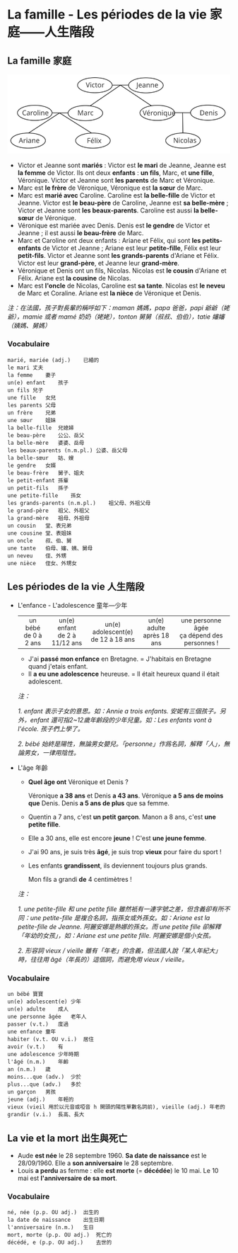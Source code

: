 # La famille - Les périodes de la vie 家庭——人生階段

## La famille 家庭
<img src="../images/La famille-1625979122764.svg" alt="La famille" style="zoom: 200%;" />

* Victor et Jeanne sont **mariés** : Victor est **le mari** de Jeanne, Jeanne est **la femme** de Victor. Ils ont deux **enfants** : **un fils**, Marc, et **une fille**, Véronique. Victor et Jeanne sont **les parents** de Marc et Véronique.
* Marc est **le frère** de Véronique, Véronique est **la sœur** de Marc.
* Marc est **marié avec** Caroline. Caroline est **la belle-fille** de Victor et Jeanne. Victor est **le beau-père** de Caroline, Jeanne est **sa belle-mère** ; Victor et Jeanne sont **les beaux-parents**. Caroline est aussi **la belle-sœur** de Véronique.
* Véronique est mariée avec Denis. Denis est **le gendre** de Victor et Jeanne ; il est aussi **le beau-frère** de Marc.
* Marc et Caroline ont deux enfants : Ariane et Félix, qui sont **les petits-enfants** de Victor et Jeanne ; Ariane est leur **petite-fille**, Félix est leur **petit-fils**. Victor et Jeanne sont **les grands-parents** d'Ariane et Félix. Victor est leur **grand-père**, et Jeanne leur **grand-mère**.
* Véronique et Denis ont un fils, Nicolas. Nicolas est **le cousin** d'Ariane et Félix. Ariane est **la cousine** de Nicolas.
* Marc est **l'oncle** de Nicolas, Caroline est **sa tante**. Nicolas est **le neveu** de Marc et Coraline. Ariane est **la nièce** de Véronique et Denis.

*注：在法國，孩子對長輩的稱呼如下：maman 媽媽，papa 爸爸，papi 爺爺（姥爺），mamie 或者 mamé 奶奶（姥姥），tonton 舅舅（叔叔、伯伯），tatie 嬸嬸（姨媽、舅媽）*

### Vocabulaire

    marié, mariée (adj.)	已緍的
    le mari	丈夫
    la femme	妻子
    un(e) enfant	孩子
    un fils	兒子
    une fille	女兒
    les parents	父母
    un frère	兄弟
    une sœur	姐妹
    la belle-fille	兒媳婦
    le beau-père	公公、岳父
    la belle-mère	婆婆、岳母
    les beaux-parents (n.m.pl.)	公婆、岳父母
    la belle-sœur	姑、嫂
    le gendre	女婿
    le beau-frère	舅子、姐夫
    le petit-enfant	孫輩
    un petit-fils	孫子
    une petite-fille	孫女
    les grands-parents (n.m.pl.)	祖父母、外祖父母
    le grand-père	祖父、外祖父
    la grand-mère	祖母、外祖母
    un cousin	堂、表兄弟
    une cousine	堂、表姐妹
    un oncle	叔、伯、舅
    une tante	伯母、嬸、姨、舅母
    un neveu	侄、外甥
    une nièce	侄女、外甥女


## Les périodes de la vie 人生階段
* L'enfance - L'adolescence 童年—少年

    <table align="center" table-layout="fixed">
        <tbody>
            <tr align="center">
                <td>
                    un bébé
                    <br />
                    de 0 à 2 ans
                </td>
                <td>
                    un(e) enfant
                    <br />
                    de 2 à 11/12 ans
                </td>
                <td>
                    un(e) adolescent(e)
                    <br />
                    de 12 à 18 ans
                </td>
                <td>
                    un(e) adulte
                    <br />
                    après 18 ans
                </td>
                <td>
                    une personne âgée
                    <br />
                    ça dépend des personnes !
                </td>
            </tr>
        </tbody>
    </table>

    * J'ai **passé mon enfance** en Bretagne. = J'habitais en Bretagne quand j'etais enfant.
    * Il **a eu une adolescence** heureuse. = Il était heureux quand il était adolescent.

    *注：*

    *1. enfant 表示子女的意思。如：Annie a trois enfants. 安妮有三個孩子。另外，enfant 還可指2~12歲年齡段的少年兒童。如：Les enfants vont à l'école. 孩子們上學了。*

    *2. bébé 始終是陽性，無論男女嬰兒。「personne」作爲名詞，解釋「人」，無論男女，一律用陰性。*

* L'âge 年齡

    * **Quel âge ont** Véronique et Denis ?

        Véronique **a 38 ans** et Denis **a 43 ans**. Véronique **a 5 ans de moins que** Denis. Denis **a 5 ans de plus** que sa femme.

    * Quentin a 7 ans, c'est **un petit garçon**. Manon a 8 ans, c'est **une petite fille**.
    * Elle a 30 ans, elle est encore **jeune** ! C'est **une jeune femme**.
    * J'ai 90 ans, je suis très **âgé**, je suis trop **vieux** pour faire du sport !
    * Les enfants **grandissent**, ils deviennent toujours plus grands.

        Mon fils a grandi **de** 4 centimètres !

    *注：*

    *1. une petite-fille 和 une petite fille 雖然衹有一連字號之差，但含義卻有所不同：une petite-fille 是複合名詞，指孫女或外孫女。如：Ariane est la petite-fille de Jeanne. 阿麗安娜是熱娜的孫女。而 une petite fille 卻解釋「年幼的女孩」，如：Ariane est une petite fille. 阿麗安娜是個小女孩。*

    *2. 形容詞 vieux / vieille 雖有「年老」的含義，但法國人說「某人年紀大」時，往往用 âgé（年長的）這個詞，而避免用 vieux / vieille。*

### Vocabulaire

    un bébé	寶寶
    un(e) adolescent(e)	少年
    un(e) adulte	成人
    une personne âgée	老年人
    passer (v.t.)	度過
    une enfance	童年
    habiter (v.t. OU v.i.)	居住
    avoir (v.t.)	有
    une adolescence	少年時期
    l'âgé (n.m.)	年齡
    an (n.m.)	歲
    moins...que (adv.)	少於
    plus...que (adv.)	多於
    un garçon	男孩
    jeune (adj.)	年輕的
    vieux (vieil 用於以元音或啞音 h 開頭的陽性單數名詞前), vieille (adj.)	年老的
    grandir (v.i.)	長高、長大


## La vie et la mort 出生與死亡
* Aude **est née** le 28 septembre 1960. **Sa date de naissance** est le 28/09/1960. Elle a **son anniversaire** le 28 septembre.
* Louis **a perdu** as femme : elle **est morte** (= **décédée**) le 10 mai. Le 10 mai est **l'anniversaire de sa mort**.

### Vocabulaire

    né, née (p.p. OU adj.)	出生的
    la date de naissance	出生日期
    l'anniversaire (n.m.)	生日
    mort, morte (p.p. OU adj.)	死亡的
    décédé, e (p.p. OU adj.)	去世的